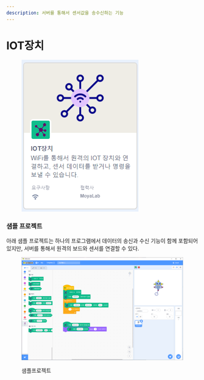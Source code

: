 ```yaml
---
description: 서버를 통해서 센서값을 송수신하는 기능
---
```


# IOT장치



<figure><img src="../../.gitbook/assets/00_2025-02-19 14 40 50.png" alt=""><figcaption></figcaption></figure>



### 샘플 프로젝트

아래 샘플 프로젝트는 하나의 프로그램에서 데이터의 송신과 수신 기능이 함께 포함되어있지만, 서버를 통해서 원격의 보드와 센서를 연결할 수 있다.

<figure><img src="../../.gitbook/assets/01_2025-02-19 14 40 50.png" alt=""><figcaption><p>샘플프로젝트</p></figcaption></figure>
